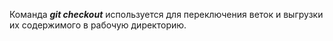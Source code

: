 Команда ***git checkout*** используется для переключения веток и выгрузки их содержимого в рабочую директорию.